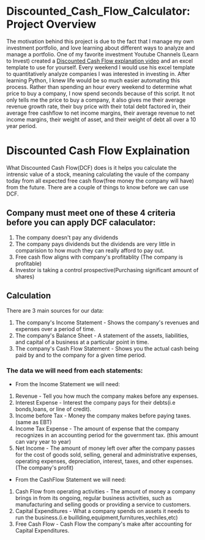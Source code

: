 # Discounted_Cash_Flow_Calculator: Project Overview

The motivation behind this project is due to the fact that I manage my own investment portfolio, and love learning about different ways to analyze and manage a portfolio. One of my favorite investment Youtube Channels (Learn to Invest) created a [Discounted Cash Flow explanation video](https://www.youtube.com/watch?v=fd_emLLzJnk&list=WL&index=9&t=631s&ab_channel=LearntoInvest) and an excel template to use for yourself. Every weekend I would use his excel template to quantitatively analyze companies I was interested in investing in. After learning Python, I knew life would be so much easier automating this process. Rather than spending an hour every weekend to determine what price to buy a company, I now spend seconds because of this script. It not only tells me the price to buy a company, it also gives me their average revenue growth rate, their buy price with their total debt factored in, their average free cashflow to net income margins, their average revenue to net income margins, their weight of asset, and their weight of debt all over a 10 year period.


# Discounted Cash Flow Explaination

What Discounted Cash Flow(DCF) does is it helps you calculate the intrensic value of a stock, meaning calculating the vaule of the company today from all expected free cash flow(free money the company will have) from the future. There are a couple of things to know before we can use DCF.

## Company must meet one of these 4 criteria before you can apply DCF calaculator:
1. The company doesn't pay any dividends
2. The company pays dividends but the dividends are very little in comparision to how much they can really afford to pay out.
3. Free cash flow aligns with company's profitablity (The company is profitable)
4. Investor is taking a control prospective(Purchasing significant amount of shares)

## Calculation
There are 3 main sources for our data:
1. The company's Income Statement - Shows the company's revenues and expenses over a period of time. 
2. The company's Balance Sheet - A statement of the assets, liabilities, and capital of a business at a particular point in time.
3. The company's Cash Flow Statement - Shows you the actual cash being paid by and to the company for a given time period. 

### The data we will need from each statements:
* From the Income Statement we will need:
1. Revenue - Tell you how much the company makes before any expenses.
2. Interest Expense - Interest the company pays for their debts(i.e bonds,loans, or line of credit).
3. Income before Tax - Money the company makes before paying taxes. (same as EBT)
4. Income Tax Expense - The amount of expense that the company recognizes in an accounting period for the government tax. (this amount can vary year to year)
5. Net Income - The amount of money left over after the company passes for the cost of goods sold, selling, general and administrative expenses, operating expenses, depreciation, interest, taxes, and other expenses. (The company's profit)

* From the CashFlow Statement we will need:
1. Cash Flow from operating activities - The amount of money a company brings in from its ongoing, regular business activities, such as manufacturing and selling goods or providing a service to customers.
2. Capital Expenditures - What a company spends on assets it needs to run the business.(i.e buillding,equipment,furnitures,vechiles,etc)
3. Free Cash Flow - Cash Flow the company's make after accounting for Capital Expenditures. 


